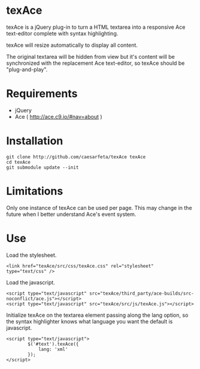 # texAce
texAce is a jQuery plug-in to turn a HTML textarea 
into a responsive Ace text-editor complete with syntax highlighting.

texAce will resize automatically to display all content.

The original textarea will be hidden from view
but it's content will be synchronized with the replacement Ace text-editor,
so texAce should be "plug-and-play".

# Requirements
* jQuery
* Ace ( http://ace.c9.io/#nav=about )

# Installation
	git clone http://github.com/caesarfeta/texAce texAce
	cd texAce
	git submodule update --init

# Limitations
Only one instance of texAce can be used per page.
This may change in the future when I better understand Ace's event system.

# Use
Load the stylesheet.

	<link href="texAce/src/css/texAce.css" rel="stylesheet" type="text/css" />

Load the javascript.

	<script type="text/javascript" src="texAce/third_party/ace-builds/src-noconflict/ace.js"></script>
	<script type="text/javascript" src="texAce/src/js/texAce.js"></script>

Initialize texAce on the textarea element passing along the lang option, so the syntax highlighter knows what language you want the default is javascript.

	<script type="text/javascript">
			$('#text').texAce({
				lang: 'xml'
			});
	</script>	
